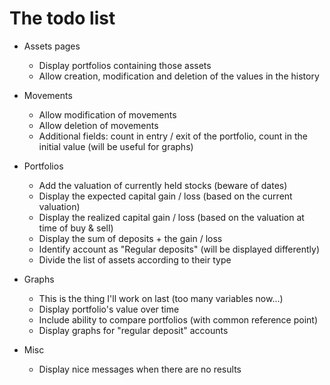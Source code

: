 # The todo list
* Assets pages
    * Display portfolios containing those assets
    * Allow creation, modification and deletion of the values in the history

* Movements
    * Allow modification of movements
    * Allow deletion of movements
    * Additional fields: count in entry / exit of the portfolio, count in the initial value (will be useful for graphs)

* Portfolios
    * Add the valuation of currently held stocks (beware of dates)
    * Display the expected capital gain / loss (based on the current valuation)
    * Display the realized capital gain / loss (based on the valuation at time of buy & sell)
    * Display the sum of deposits + the gain / loss
    * Identify account as "Regular deposits" (will be displayed differently)
    * Divide the list of assets according to their type

* Graphs
    * This is the thing I'll work on last (too many variables now...)
    * Display portfolio's value over time
    * Include ability to compare portfolios (with common reference point)
    * Display graphs for "regular deposit" accounts

* Misc
    * Display nice messages when there are no results
